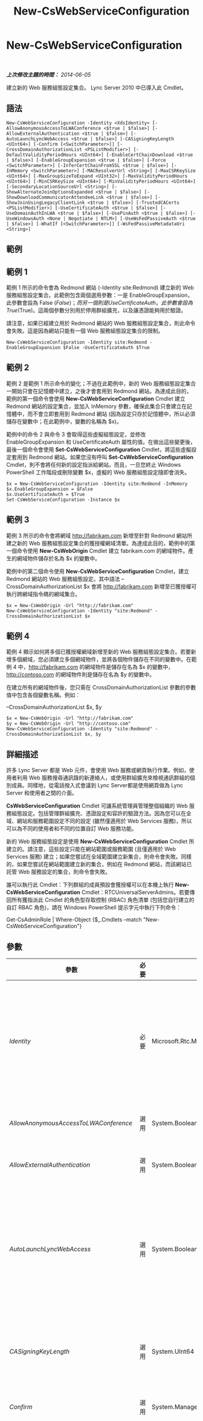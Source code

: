 ﻿---
title: New-CsWebServiceConfiguration
TOCTitle: New-CsWebServiceConfiguration
ms:assetid: 6225cf8d-b669-464e-9848-a292953e3a3a
ms:mtpsurl: https://technet.microsoft.com/zh-tw/library/Gg398440(v=OCS.15)
ms:contentKeyID: 49291099
ms.date: 08/10/2015
mtps_version: v=OCS.15
ms.translationtype: HT
---

# New-CsWebServiceConfiguration

 

_**上次修改主題的時間：** 2014-06-05_

建立新的 Web 服務組態設定集合。 Lync Server 2010 中已導入此 Cmdlet。

## 語法

    New-CsWebServiceConfiguration -Identity <XdsIdentity> [-AllowAnonymousAccessToLWAConference <$true | $false>] [-AllowExternalAuthentication <$true | $false>] [-AutoLaunchLyncWebAccess <$true | $false>] [-CASigningKeyLength <UInt64>] [-Confirm [<SwitchParameter>]] [-CrossDomainAuthorizationList <PSListModifier>] [-DefaultValidityPeriodHours <UInt64>] [-EnableCertChainDownload <$true | $false>] [-EnableGroupExpansion <$true | $false>] [-Force <SwitchParameter>] [-InferCertChainFromSSL <$true | $false>] [-InMemory <SwitchParameter>] [-MACResolverUrl <String>] [-MaxCSRKeySize <UInt64>] [-MaxGroupSizeToExpand <UInt32>] [-MaxValidityPeriodHours <UInt64>] [-MinCSRKeySize <UInt64>] [-MinValidityPeriodHours <UInt64>] [-SecondaryLocationSourceUrl <String>] [-ShowAlternateJoinOptionsExpanded <$true | $false>] [-ShowDownloadCommunicatorAttendeeLink <$true | $false>] [-ShowJoinUsingLegacyClientLink <$true | $false>] [-TrustedCACerts <PSListModifier>] [-UseCertificateAuth <$true | $false>] [-UseDomainAuthInLWA <$true | $false>] [-UsePinAuth <$true | $false>] [-UseWindowsAuth <None | Negotiate | NTLM>] [-UseWsFedPassiveAuth <$true | $false>] [-WhatIf [<SwitchParameter>]] [-WsFedPassiveMetadataUri <String>]

## 範例

## 範例 1

範例 1 所示的命令會為 Redmond 網站 (-Identity site:Redmond) 建立新的 Web 服務組態設定集合。此範例包含兩個選用參數：一是 EnableGroupExpansion，此參數會設為 False ($False)；而另一個則是 UseCertificateAuth，此參數會設為 True ($True)。這兩個參數分別用於停用群組擴充，以及讓憑證能夠用於驗證。

請注意，如果已經建立用於 Redmond 網站的 Web 服務組態設定集合，則此命令會失敗。這是因為網站只能有一個 Web 服務組態設定集合的限制。

    New-CsWebServiceConfiguration -Identity site:Redmond -EnableGroupExpansion $False -UseCertificateAuth $True

## 範例 2

範例 2 是範例 1 所示命令的變化；不過在此範例中，新的 Web 服務組態設定集合一開始只會在記憶體中建立，之後才會套用到 Redmond 網站。為達成此目的，範例的第一個命令會使用 **New-CsWebServiceConfiguration** Cmdlet 建立 Redmond 網站的設定集合，並加入 InMemory 參數，確保此集合只會建立在記憶體中，而不會立即套用到 Redmond 網站 (因為設定只存於記憶體中，所以必須儲存在變數中；在此範例中，變數的名稱為 $x)。

範例中的命令 2 與命令 3 會取得這些虛擬組態設定，並修改 EnableGroupExpansion 和 UseCertificateAuth 屬性的值。在做出這些變更後，最後一個命令會使用 **Set-CsWebServiceConfiguration** Cmdlet，將這些虛擬設定套用到 Redmond 網站。如果您沒有呼叫 **Set-CsWebServiceConfiguration** Cmdlet，則不會將任何新的設定指派給網站。而且，一旦您終止 Windows PowerShell 工作階段或刪除變數 $x，虛擬的 Web 服務組態設定隨即會消失。

    $x = New-CsWebServiceConfiguration -Identity site:Redmond -InMemory
    $x.EnableGroupExpansion = $False 
    $x.UseCertificateAuth = $True
    Set-CsWebServiceConfiguration -Instance $x

## 範例 3

範例 3 所示的命令會將網域 http://fabrikam.com 新增至針對 Redmond 網站所建之新的 Web 服務組態設定集合的獲授權網域清單。為達成此目的，範例中的第一個命令使用 **New-CsWebOrigin** Cmdlet 建立 fabrikam.com 的網域物件。產生的網域物件儲存於名為 $x 的變數中。

範例中的第二個命令使用 **New-CsWebServiceConfiguration** Cmdlet，建立 Redmond 網站的 Web 服務組態設定。其中語法 – CrossDomainAuthorizationList $x 會將 http://fabrikam.com 新增至已獲授權可執行跨網域指令碼的網域集合。

    $x = New-CsWebOrigin -Url "http://fabrikam.com"
    New-CsWebServiceConfiguration -Identity "site:Redmond" - CrossDomainAuthorizationList $x

## 範例 4

範例 4 顯示如何將多個已獲授權網域新增至新的 Web 服務組態設定集合。若要新增多個網域，您必須建立多個網域物件，並將各個物件儲存在不同的變數中。在範例 4 中，http://fabrikam.com 的網域物件是儲存在名為 $x 的變數中，http://contoso.com 的網域物件則是儲存在名為 $y 的變數中。

在建立所有的網域物件後，您只需在 CrossDomainAuthorizationList 參數的參數值中包含各個變數名稱。例如︰

–CrossDomainAuthorizationList $x, $y

    $x = New-CsWebOrigin -Url "http://fabrikam.com"
    $y = New-CsWebOrigin -Url "http://contoso.com"
    New-CsWebServiceConfiguration -Identity "site:Redmond" - CrossDomainAuthorizationList $x, $y

## 詳細描述

許多 Lync Server 都是 Web 元件，會使用 Web 服務或網頁執行作業。例如，使用者利用 Web 服務搜尋通訊錄的新連絡人，或使用群組擴充來檢視通訊群組的個別成員。同樣地，從電話撥入式會議到 Lync Server都是使用網頁做為 Lync Server 和使用者之間的介面。

**CsWebServiceConfiguration** Cmdlet 可讓系統管理員管理整個組織的 Web 服務組態設定。包括管理群組擴充、憑證設定和容許的驗證方法。因為您可以在全域、網站和服務範圍設定不同的設定 (雖然僅適用於 Web Services 服務)，所以可以為不同的使用者和不同的位置自訂 Web 服務功能。

新的 Web 服務組態設定是使用 **New-CsWebServiceConfiguration** Cmdlet 所建立的。請注意，這些設定只能在網站範圍或服務範圍 (且僅適用於 Web Services 服務) 建立；如果您嘗試在全域範圍建立新集合，則命令會失敗。同樣的，如果您嘗試在網站範圍建立新的集合，例如在 Redmond 網站，而該網站已託管 Web 服務設定的集合，則命令會失敗。

誰可以執行此 Cmdlet：下列群組的成員預設會獲授權可以在本機上執行 **New-CsWebServiceConfiguration** Cmdlet：RTCUniversalServerAdmins。若要傳回所有獲指派此 Cmdlet 的角色型存取控制 (RBAC) 角色清單 (包括您自行建立的自訂 RBAC 角色)，請在 Windows PowerShell 提示字元中執行下列命令：

Get-CsAdminRole | Where-Object {$\_.Cmdlets –match "New-CsWebServiceConfiguration"}

## 參數


<table>
<colgroup>
<col style="width: 25%" />
<col style="width: 25%" />
<col style="width: 25%" />
<col style="width: 25%" />
</colgroup>
<thead>
<tr class="header">
<th>參數</th>
<th>必要</th>
<th>類型</th>
<th>說明</th>
</tr>
</thead>
<tbody>
<tr class="odd">
<td><p><em>Identity</em></p></td>
<td><p>必要</p></td>
<td><p>Microsoft.Rtc.Management.Xds.XdsIdentity</p></td>
<td><p>要建立之 Web 服務組態設定的唯一識別碼。若要建立在此網站範圍完成的設定，請使用下列語法：-Identity &quot;site:Redmond&quot;。若要建立在此服務範圍設定的設定，請使用下列語法：-Identity &quot;service:WebServer:atl-cs-001.litwareinc.com&quot;。請注意，在服務範圍建立的任何設定必須指派給 Web 伺服器服務。</p></td>
</tr>
<tr class="even">
<td><p><em>AllowAnonymousAccessToLWAConference</em></p></td>
<td><p>選用</p></td>
<td><p>System.Boolean</p></td>
<td><p>設為 True (預設值) 時，允許匿名使用者參加 Lync Web App 會議。</p></td>
</tr>
<tr class="odd">
<td><p><em>AllowExternalAuthentication</em></p></td>
<td><p>選用</p></td>
<td><p>System.Boolean</p></td>
<td><p>若設為 True (預設值)，可使用 OAuth 驗證來驗證外部使用者。</p></td>
</tr>
<tr class="even">
<td><p><em>AutoLaunchLyncWebAccess</em></p></td>
<td><p>選用</p></td>
<td><p>System.Boolean</p></td>
<td><p>此參數已被淘汰，無法再於內部部署版的 Lync Server 2013中使用。</p>
<p>此參數設為 True 時，會自動使用 Lync Web App 來做為參加線上會議的預設 Web 快顯視窗，但需符合使用 Lync Web App 的先決條件 (例如，已安裝 Silverlight，而且 Internet Explorer 不會封鎖快顯視窗)。</p>
<p>預設值為 True。</p></td>
</tr>
<tr class="odd">
<td><p><em>CASigningKeyLength</em></p></td>
<td><p>選用</p></td>
<td><p>System.UInt64</p></td>
<td><p>設定憑證授權單位 (CA) 簽署金鑰的大小；簽署金鑰是 CA 用來簽署數位憑證的私密金鑰。簽署金鑰的長度可設為介於 2048 到 16384 位元組之間的任何整數值，預設值為 2048。</p></td>
</tr>
<tr class="even">
<td><p><em>Confirm</em></p></td>
<td><p>選用</p></td>
<td><p>System.Management.Automation.SwitchParameter</p></td>
<td><p>在執行命令前先提示確認。</p></td>
</tr>
<tr class="odd">
<td><p><em>CrossDomainAuthorizationList</em></p></td>
<td><p>選用</p></td>
<td><p>System.Management.Automation.PSListModifier</p></td>
<td><p>可主控會傳送跨網域指令碼要求至 Lync Server 2013 部署之 Web 應用程式的網域集合。</p>
<p>要新增至此清單的網域必須使用 New-CsWebOrigin Cmdlet 建立，然後新增至 Web 服務組態設定的新集合中。請注意，網域名稱的開頭也必須使用 http: 或 https: 前置詞。如需詳細資訊，請參閱此說明主題的範例 3。</p>
<p>此參數已在 Lync Server 2013 的 2013 年 2 月版本中導入。</p></td>
</tr>
<tr class="even">
<td><p><em>DefaultValidityPeriodHours</em></p></td>
<td><p>選用</p></td>
<td><p>System.UInt64</p></td>
<td><p>使用憑證驗證時，用戶端可要求憑證保持有效的時間 (單位為小時)。DefaultValidityPeriodHours 代表如果用戶端不要求自訂有效期間，則憑證將維持有效的時間長度。</p>
<p>DefaultValidityPeriodHours 可以是介於 8 小時到 8760 小時 (365 天) 之間的任何整數值。預設值為 4320 (180 天)。</p></td>
</tr>
<tr class="odd">
<td><p><em>EnableCertChainDownload</em></p></td>
<td><p>選用</p></td>
<td><p>System.Boolean</p></td>
<td><p>如果設為 True，具有驗證憑證的伺服器將下載該憑證的憑證鏈結。憑證鏈結會追蹤個別憑證，一直追溯到發行的 CA。憑證的 CA 必須是受信任的，系統才會接受該憑證進行驗證。</p></td>
</tr>
<tr class="even">
<td><p><em>EnableGroupExpansion</em></p></td>
<td><p>選用</p></td>
<td><p>System.Boolean</p></td>
<td><p>此參數若設為 True，則將啟用 Lync Server 中的群組擴充。透過群組擴充，使用者可設定通訊群組做為連絡人，然後「擴充」該群組。當群組已擴充時，使用者便會看見群組所有的個別成員，以及目前的目前狀態資訊。</p></td>
</tr>
<tr class="odd">
<td><p><em>Force</em></p></td>
<td><p>選用</p></td>
<td><p>System.Management.Automation.SwitchParameter</p></td>
<td><p>隱藏執行命令時可能發生的非嚴重錯誤訊息。</p></td>
</tr>
<tr class="even">
<td><p><em>InferCertChainFromSSL</em></p></td>
<td><p>選用</p></td>
<td><p>System.Boolean</p></td>
<td><p>如果設為 True，伺服器會使用安全通訊端層 (SSL) 通訊協定中包含的憑證資訊來判斷發行的 CA。憑證的 CA 必須是受信任的，系統才會接受該憑證進行驗證。</p></td>
</tr>
<tr class="odd">
<td><p><em>InMemory</em></p></td>
<td><p>選用</p></td>
<td><p>System.Management.Automation.SwitchParameter</p></td>
<td><p>建立物件參照但不實際將該物件認可為永久變更。如果您會將這個利用此參數呼叫之 Cmdlet 的輸出指派給變數，可以變更物件參照的屬性，然後呼叫與此 Cmdlet 配對的 Set- Cmdlet，認可這些變更。</p></td>
</tr>
<tr class="even">
<td><p><em>MACResolverUrl</em></p></td>
<td><p>選用</p></td>
<td><p>System.Strkng</p></td>
<td><p>可執行媒體存取控制 (MAC) 解析之 Web 服務的 URL。MAC 解析包括取得連線之用戶端的 MAC 位址，然後再傳回該用戶端所連線之網路交換器的機架與連接埠號碼。增強型 9-1-1 服務會用 MAC 解析。</p></td>
</tr>
<tr class="odd">
<td><p><em>MaxCSRKeySize</em></p></td>
<td><p>選用</p></td>
<td><p>System.UInt64</p></td>
<td><p>設定憑證簽署要求 (CSR) 金鑰大小上限(CSR 是申請者為了申請數位憑證而傳送給 CA 的訊息)。可將大小上限設為介於 1024 和 16384 位元組之間的任何整數值。預設值為 16384。</p></td>
</tr>
<tr class="even">
<td><p><em>MaxGroupSizeToExpand</em></p></td>
<td><p>選用</p></td>
<td><p>System.UInt32</p></td>
<td><p>代表當擴充群組時顯示的人數上限。例如，如果 MaxGroupSizeToExpand 設為 75，則任何時候擴充群組時，只會顯示群組的前 75 個成員。</p>
<p>MaxGroupSizeToExpand 可設為介於 1 和 1000 (含) 之間的任何整數值。預設值為 100。</p></td>
</tr>
<tr class="odd">
<td><p><em>MaxValidityPeriodHours</em></p></td>
<td><p>選用</p></td>
<td><p>System.UInt64</p></td>
<td><p>使用憑證驗證時，用戶端可要求憑證保持有效的時間 (單位為小時)。MaxValidityPeriodHours 代表用戶端可要求的時間長度上限。</p>
<p>MaxValidityPeriodHours 可以是介於 8 小時到 8760 小時 (365 天) 之間的任何整數值。預設值為 8760。</p></td>
</tr>
<tr class="even">
<td><p><em>MinCSRKeySize</em></p></td>
<td><p>選用</p></td>
<td><p>System.UInt64</p></td>
<td><p>設定 CSR 金鑰的大小下限。可將大小下限設為介於 1024 和 16384 位元組之間的任何整數值。預設值為 16384。</p></td>
</tr>
<tr class="odd">
<td><p><em>MinValidityPeriodHours</em></p></td>
<td><p>選用</p></td>
<td><p>System.UInt64</p></td>
<td><p>使用憑證驗證時，用戶端可要求憑證保持有效的時間 (單位為小時)。MinValidityPeriodHours 代表用戶端可要求的時間長度下限。</p>
<p>MinValidityPeriodHours 可以是介於 8 小時到 4320 小時 (180 天) 之間的任何整數值。預設值為 8。</p></td>
</tr>
<tr class="even">
<td><p><em>SecondaryLocationSourceUrl</em></p></td>
<td><p>選用</p></td>
<td><p>System.Strkng</p></td>
<td><p>可處理位置要求的 Web 服務 URL。一般來說，只有在本機無法解析位置要求時才會使用這個服務。</p></td>
</tr>
<tr class="odd">
<td><p><em>ShowAlternateJoinOptionsExpanded</em></p></td>
<td><p>選用</p></td>
<td><p>System.Boolean</p></td>
<td><p>此參數已被淘汰，無法再於內部部署版的 Lync Server 2013中使用。</p>
<p>此參數設為 True 時，就會自動擴充參加線上會議的其他選項 (例如 Office Communicator 2007 R2)，並且對使用者顯示。設為 False (預設值) 時，可使用這些選項，但使用者必須自行顯示選項清單。</p></td>
</tr>
<tr class="even">
<td><p><em>ShowDownloadCommunicatorAttendeeLink</em></p></td>
<td><p>選用</p></td>
<td><p>System.Boolean</p></td>
<td><p>此參數已被淘汰，無法再於內部部署版的 Lync Server 2013中使用。</p>
<p>此參數若設為 True (預設值)，使用 Lync 以外之用戶端應用程式加入會議的使用者，將會看到一個指引他們下載 Lync Web App 的連結。</p></td>
</tr>
<tr class="odd">
<td><p><em>ShowJoinUsingLegacyClientLink</em></p></td>
<td><p>選用</p></td>
<td><p>System.Boolean</p></td>
<td><p>此參數已被淘汰，無法再於內部部署版的 Lync Server 2013中使用。</p>
<p>此參數若設為 True，可讓使用 Lync 以外之用戶端應用程式加入會議的使用者，有機會使用目前的用戶端應用程式加入會議。預設值為 False。</p></td>
</tr>
<tr class="even">
<td><p><em>TrustedCACerts</em></p></td>
<td><p>選用</p></td>
<td><p>System.Management.Automation.PSListModifier</p></td>
<td><p>受 Web 伺服器信任之憑證鏈結的憑證集合。新增到集合的新憑證必須使用 <strong>New-CsWebTrustedCACertificate</strong> Cmdlet 建立。</p>
<p>如果 InferCertChainFromSSL 屬性設為 True，則不會使用此集合。</p></td>
</tr>
<tr class="odd">
<td><p><em>UseCertificateAuth</em></p></td>
<td><p>選用</p></td>
<td><p>System.Boolean</p></td>
<td><p>設為 True (預設值) 時，會使用憑證驗證用戶端。將此值設為 False ($False) 可停用憑證驗證。</p></td>
</tr>
<tr class="even">
<td><p><em>UseDomainAuthInLWA</em></p></td>
<td><p>選用</p></td>
<td><p>System.Boolean</p></td>
<td><p>若設為 True，就可以將網域驗證用來作為驗證 Lync Web App 使用者的方法。</p></td>
</tr>
<tr class="odd">
<td><p><em>UsePinAuth</em></p></td>
<td><p>選用</p></td>
<td><p>System.Boolean</p></td>
<td><p>設為 True (預設值) 時，會使用個人識別碼 (PIN) 驗證用戶端。將此值設為 False ($False) 可停用 PIN 驗證。</p></td>
</tr>
<tr class="even">
<td><p><em>UseWindowsAuth</em></p></td>
<td><p>選用</p></td>
<td><p>Microsoft.Rtc.Management.WritableConfig.Settings.Web.UseWindowsAuth</p></td>
<td><p>決定如何 (以及是否) 使用 Windows 驗證來驗證使用者；亦即使用當使用者登入 Windows 時所使用的相同認證進行驗證。有效值為：</p>
<p>Negotiate - 用戶端與伺服器會共同運作，以決定適當的驗證通訊協定 (Kerberos 或 NTLM)。</p>
<p>NTLM – 允許 Windows 驗證，但僅使用 NTLM 通訊協定。</p>
<p>None – 不允許 Windows 驗證。</p></td>
</tr>
<tr class="odd">
<td><p><em>UseWsFedPassiveAuth</em></p></td>
<td><p>選用</p></td>
<td><p>System.Boolean</p></td>
<td><p>此參數設為 True 時，可允許被動驗證：使用 URL 重新導向或智慧連結來驗證使用者。預設值為 False ($False)。</p></td>
</tr>
<tr class="even">
<td><p><em>WhatIf</em></p></td>
<td><p>選用</p></td>
<td><p>System.Management.Automation.SwitchParameter</p></td>
<td><p>說明執行命令時若不實際執行命令的後果。</p></td>
</tr>
<tr class="odd">
<td><p><em>WsFedPassiveMetadataUri</em></p></td>
<td><p>選用</p></td>
<td><p>System.Strkng</p></td>
<td><p>WS-同盟 Web 要求者通訊協定所用的 URI。</p></td>
</tr>
</tbody>
</table>


## 輸入類型

無。**New-CsWebServiceConfiguration** Cmdlet 不接受管線傳送的輸入。

## 傳回類型

**New-CsWebServiceConfiguration** Cmdlet 會建立新的 Microsoft.Rtc.Management.WritableConfig.Settings.Web.WebServiceSettings 物件執行個體。

## 請參閱

#### 其他資源

[Get-CsWebServiceConfiguration](get-cswebserviceconfiguration.md)  
[Remove-CsWebServiceConfiguration](remove-cswebserviceconfiguration.md)  
[Set-CsWebServiceConfiguration](set-cswebserviceconfiguration.md)

